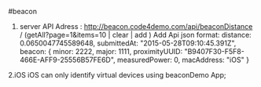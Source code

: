 #beacon
1. server
API Adress :   http://beacon.code4demo.com/api/beaconDistance / (getAll?page=1&items=10  |  clear  |   add )
Add Api  json format:
distance: 0.0650047745589648,
submittedAt: "2015-05-28T09:10:45.391Z",
beacon: {
minor: 2222,
major: 1111,
proximityUUID: "B9407F30-F5F8-466E-AFF9-25556B57FE6D",
measuredPower: 0,
macAddress: "iOS"
}
  
2.iOS
   iOS can only identify virtual devices using beaconDemo App;


